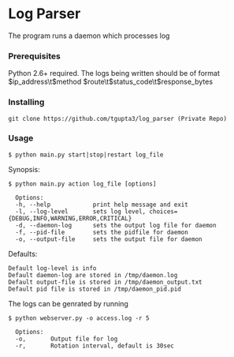 # Log Parser

The program runs a daemon which processes log



### Prerequisites

Python 2.6+ required.
The logs being written should be of format
$ip_address\t$method $route\t$status_code\t$response_bytes


### Installing

```
git clone https://github.com/tgupta3/log_parser (Private Repo)
```


### Usage

```
$ python main.py start|stop|restart log_file
```
Synopsis:
```
$ python main.py action log_file [options]

  Options:
  -h, --help  			print help message and exit
  -l, --log-level		sets log level, choices={DEBUG,INFO,WARNING,ERROR,CRITICAL}
  -d, --daemon-log		sets the output log file for daemon
  -f, --pid-file		sets the pidfile for daemon
  -o, --output-file		sets the output file for daemon
```
Defaults:
```
Default log-level is info
Default daemon-log are stored in /tmp/daemon.log
Default output-file is stored in /tmp/daemon_output.txt
Default pid file is stored in /tmp/daemon_pid.pid
```
The logs can be genrated by running 
```
$ python webserver.py -o access.log -r 5

  Options:
  -o,		Output file for log
  -r,		Rotation interval, default is 30sec
```



